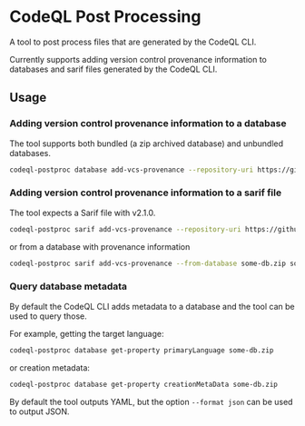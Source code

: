 # CodeQL Post Processing

A tool to post process files that are generated by the CodeQL CLI.

Currently supports adding version control provenance information to databases and sarif files generated by the CodeQL CLI.

## Usage

### Adding version control provenance information to a database

The tool supports both bundled (a zip archived database) and unbundled databases.

```bash
codeql-postproc database add-vcs-provenance --repository-uri https://github.com/rvermeulen/codeql-postproc --revision-id 0b3ee0ba4e2972da7b8f95e53cf1abe2e5d0b35c main some-db.zip
```

### Adding version control provenance information to a sarif file

The tool expects a Sarif file with v2.1.0.

```bash
codeql-postproc sarif add-vcs-provenance --repository-uri https://github.com/rvermeulen/codeql-postproc --revision-id 0b3ee0ba4e2972da7b8f95e53cf1abe2e5d0b35c some-sarif.sarif
```

or from a database with provenance information

```bash
codeql-postproc sarif add-vcs-provenance --from-database some-db.zip some-sarif.sarif
```

### Query database metadata

By default the CodeQL CLI adds metadata to a database and the tool can be used to query those.

For example, getting the target language:

```bash
codeql-postproc database get-property primaryLanguage some-db.zip
```

or creation metadata:

```bash
codeql-postproc database get-property creationMetaData some-db.zip
```

By default the tool outputs YAML, but the option `--format json` can be used to output JSON.